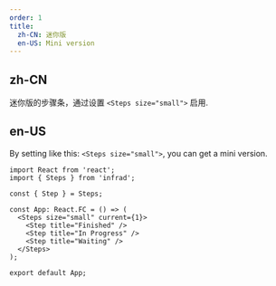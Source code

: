 ```yaml
---
order: 1
title:
  zh-CN: 迷你版
  en-US: Mini version
---
```


## zh-CN

迷你版的步骤条，通过设置 `<Steps size="small">` 启用.

## en-US

By setting like this: `<Steps size="small">`, you can get a mini version.

```tsx
import React from 'react';
import { Steps } from 'infrad';

const { Step } = Steps;

const App: React.FC = () => (
  <Steps size="small" current={1}>
    <Step title="Finished" />
    <Step title="In Progress" />
    <Step title="Waiting" />
  </Steps>
);

export default App;
```
